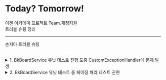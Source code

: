 # Today? Tomorrow!
이젠 아카데미 프로젝트 Team.재정지원  
트러블 슈팅 정리

---
손지아 트러블 슈팅

<br>

<details>
<summary>1. BkBoardService 유닛 테스트 진행 도중 CustomExceptionHandler에 문제 발생</summary>
<p>

![img.png](img/img.png)  
게시글 업데이트 메서드에 대해 테스트 코드를 작성하고 있었다.  
성공 케이스에서는 문제가 없었는데, 실패 케이스를 작성하던 중 when 부분의 값이 null로 반환되는 것을 확인할 수 있었다.  
테스트 코드 전문은 아래와 같다.  

![img.png](img/img_1.png)  
![img.png](img/img_2.png)

디버깅을 해보니 서비스단에서 customExceptionHandler 의존성 주입이 되어 있지 않은 것이 확인되었다.  
서비스단에는 이미 @RequiredArgsConstructor 어노테이션이,  
CustomExceptionHandler 클래스에는 @Component 어노테이션이 있는 상태였다.  
실행 클래스에 @ComponentScan(basePackages = "com.ezen.jjjw.exception")를 붙여 다시 의존성을 주입해주었다.  

![img.png](img/img_3.png)  
이후 테스트 코드를 재실행해봤으나...  
여전히 when 부분 responseEntity 값이 null로 뜨는 상황.  
customExceptionHandler에 아예 진입을 못하고 있기도 하고, 생각해보니 그 내부에서 뭔가 비교를 한다던지 검증을 하지 않는 코드였기 때문에 customExceptionHandler를 거치지 않고 바로 ResponseEntity.ok()를 리턴하도록 코드를 수정했다.

![img.png](img/img_4.png)  
그 이후 테스트 결과는?

![img.png](img/img_5.png)  
테스트 통과.  
왜 customExceptionHandler에 진입하지 못했던 건지, 어떻게 하면 진입하도록 할 수 있을지에 대해서는 추후 더 알아봐야겠다.

---

### CustomExceptionHandler 의존성 주입 문제

<strong>문제 상황</strong> :  
CustomExceptionHandler 의존성 주입이 안 되고 있어서 그 안에 있는 메서드에 진입하지를 못한다.

<strong>시도해본 해결법</strong> :  
1. 애플리케이션 클래스에 @ComponentScan 어노테이션 적용해보기
<br /> > 권한이 필요하지 않은 경로(회원가입, 로그인 등) 요청에서 401 Unauthorized 에러 발생. 어노테이션 붙이기 전에는 없던 에러이다.  
<br /> >> 시큐리티 설정한 부분에 권한 관련한 코드(authenticationEntryPointException)에서 걸리는 것으로 추정. 그런데 어노테이션을 붙이자마자 이렇게 되는 이유가 뭐지?

<strong>결론</strong> :  
CustomExceptionHandler에는 아무런 문제가 없었다.  
예외 처리를 하기 바로 윗 부분에 repository에서 게시글 객체를 찾는 부분이 있는데, 존재하지 않는 게시글을 꺼내려고 할 때 에러가 발생하며 애초에 메서드에 진입할 여지가 없던 것이었다.  
지금은 애초에 Optional<BkBoard> 객체로 꺼내온 후, 이후에 isPresent()를 사용해 안에 값이 존재하는지 그 여부를 따지는 것으로 수정했다.  
이미 처음과 같이 작성되어 있는 곳이 많이 있기 때문에 전체적으로 수정에 들어가야겠다.

</p>
</details>
<details>
<summary>2. BkBoardService 유닛 테스트 중 페이징 처리 테스트 관련</summary>
<p>

<strong>문제 상황 :</strong>  
테스트를 하며 member 객체에 List<BkBoard>값을 넣어주었음에도 불구하고 bkBoardPage 값이 null로 반환되는 상황

</p>
</details>